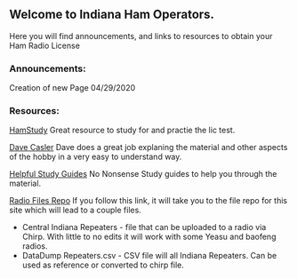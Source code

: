 ## Welcome to Indiana Ham Operators.

Here you will find announcements, and links to resources to obtain your Ham Radio License


### Announcements:

Creation of new Page 04/29/2020



### Resources:

[HamStudy](http://www.hamstudy.org)
Great resource to study for and practie the lic test.

[Dave Casler](https://www.youtube.com/channel/UCaBtYooQdmNzq63eID8RaLQ)
Dave does a great job explaning the material and other aspects of the hobby in a very easy to understand way.

[Helpful Study Guides](https://www.kb6nu.com/study-guides/)
No Nonsense Study guides to help you through the material.

[Radio Files Repo](https://github.com/inhamoperators/inhamoperators.github.io)
If you follow this link, it will take you to the file repo for this site which will lead to a couple files.

* Central Indiana Repeaters  -  file that can be uploaded to a radio via Chirp.  With little to no edits it will work with some Yeasu and baofeng radios.
* DataDump Repeaters.csv -  CSV file will all Indiana Repeaters.   Can be used as reference or converted to chirp file.


